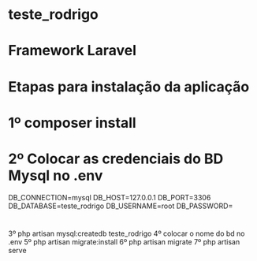 # teste_rodrigo

# Framework Laravel 

# Etapas para instalação da aplicação

# 1º composer install

# 2º Colocar as credenciais do BD Mysql no .env
	
DB_CONNECTION=mysql
DB_HOST=127.0.0.1
DB_PORT=3306
DB_DATABASE=teste_rodrigo
DB_USERNAME=root
DB_PASSWORD=
	
#
3º php artisan mysql:createdb teste_rodrigo
4º colocar o nome do bd no .env
5º php artisan migrate:install
6º php artisan migrate
7º php artisan serve

